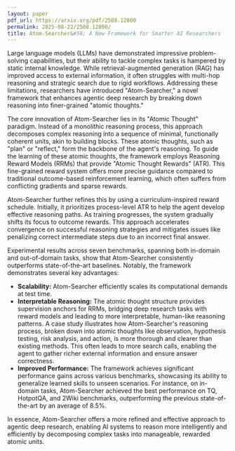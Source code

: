 ```yaml
---
layout: paper
pdf_url: https://arxiv.org/pdf/2508.12800
permalink: 2025-08-22/2508.12800/
title: Atom-Searcher&#58; A New Framework for Smarter AI Researchers
---
```




Large language models (LLMs) have demonstrated impressive problem-solving capabilities, but their ability to tackle complex tasks is hampered by static internal knowledge. While retrieval-augmented generation (RAG) has improved access to external information, it often struggles with multi-hop reasoning and strategic search due to rigid workflows. Addressing these limitations, researchers have introduced "Atom-Searcher," a novel framework that enhances agentic deep research by breaking down reasoning into finer-grained "atomic thoughts."

The core innovation of Atom-Searcher lies in its "Atomic Thought" paradigm. Instead of a monolithic reasoning process, this approach decomposes complex reasoning into a sequence of minimal, functionally coherent units, akin to building blocks. These atomic thoughts, such as "plan" or "reflect," form the backbone of the agent's reasoning. To guide the learning of these atomic thoughts, the framework employs Reasoning Reward Models (RRMs) that provide "Atomic Thought Rewards" (ATR). This fine-grained reward system offers more precise guidance compared to traditional outcome-based reinforcement learning, which often suffers from conflicting gradients and sparse rewards.

Atom-Searcher further refines this by using a curriculum-inspired reward schedule. Initially, it prioritizes process-level ATR to help the agent develop effective reasoning paths. As training progresses, the system gradually shifts its focus to outcome rewards. This approach accelerates convergence on successful reasoning strategies and mitigates issues like penalizing correct intermediate steps due to an incorrect final answer.

Experimental results across seven benchmarks, spanning both in-domain and out-of-domain tasks, show that Atom-Searcher consistently outperforms state-of-the-art baselines. Notably, the framework demonstrates several key advantages:

*   **Scalability:** Atom-Searcher efficiently scales its computational demands at test time.
*   **Interpretable Reasoning:** The atomic thought structure provides supervision anchors for RRMs, bridging deep research tasks with reward models and leading to more interpretable, human-like reasoning patterns. A case study illustrates how Atom-Searcher's reasoning process, broken down into atomic thoughts like observation, hypothesis testing, risk analysis, and action, is more thorough and clearer than existing methods. This often leads to more search calls, enabling the agent to gather richer external information and ensure answer correctness.
*   **Improved Performance:** The framework achieves significant performance gains across various benchmarks, showcasing its ability to generalize learned skills to unseen scenarios. For instance, on in-domain tasks, Atom-Searcher achieved the best performance on TQ, HotpotQA, and 2Wiki benchmarks, outperforming the previous state-of-the-art by an average of 8.5%.

In essence, Atom-Searcher offers a more refined and effective approach to agentic deep research, enabling AI systems to reason more intelligently and efficiently by decomposing complex tasks into manageable, rewarded atomic units.
